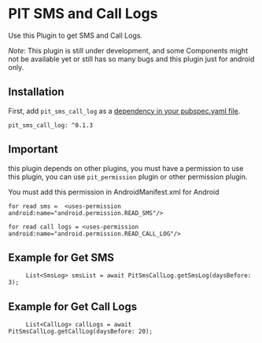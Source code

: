 # PIT SMS and Call Logs

Use this Plugin to get SMS and Call Logs.

*Note*: This plugin is still under development, and some Components might not be available yet or still has so many bugs and this plugin just for android only.

## Installation

First, add `pit_sms_call_log` as a [dependency in your pubspec.yaml file](https://flutter.io/platform-plugins/).

```
pit_sms_call_log: ^0.1.3
```

## Important

this plugin depends on other plugins, you must have a permission to use this plugin, you can use `pit_permission` plugin or other permission plugin.

You must add this permission in AndroidManifest.xml for Android

```
for read sms =  <uses-permission android:name="android.permission.READ_SMS"/>

for read call logs = <uses-permission android:name="android.permission.READ_CALL_LOG"/>
```


## Example for Get SMS
```
     List<SmsLog> smsList = await PitSmsCallLog.getSmsLog(daysBefore: 3);
```
## Example for Get Call Logs
```
     List<CallLog> callLogs = await PitSmsCallLog.getCallLog(daysBefore: 20);
```


